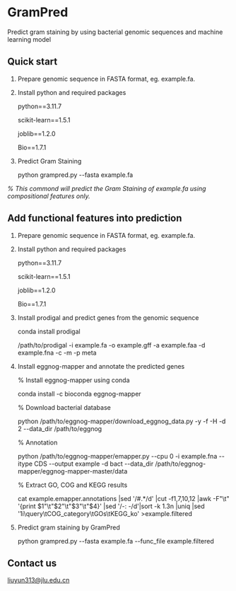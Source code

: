 # GramPred
Predict gram staining by using bacterial genomic sequences and machine learning model

## Quick start
1. Prepare genomic sequence in FASTA format, eg. example.fa.
2. Install python and required packages

    python==3.11.7
   
    scikit-learn==1.5.1
  
    joblib==1.2.0
  
    Bio==1.7.1
  
3. Predict Gram Staining
   
    python grampred.py --fasta example.fa

_% This commond will predict the Gram Staining of example.fa using compositional features only._


## Add functional features into prediction
1. Prepare genomic sequence in FASTA format, eg. example.fa.
2. Install python and required packages

   python==3.11.7
   
    scikit-learn==1.5.1
  
    joblib==1.2.0
  
    Bio==1.7.1
   
3. Install prodigal and predict genes from the genomic sequence

    conda install prodigal

    /path/to/prodigal -i example.fa -o example.gff -a example.faa -d example.fna -c -m -p meta
   
4. Install eggnog-mapper and annotate the predicted genes

    % Install eggnog-mapper using conda
   
   conda install -c bioconda eggnog-mapper

   % Download bacterial database 

   python /path/to/eggnog-mapper/download_eggnog_data.py -y -f -H -d 2 --data_dir /path/to/eggnog

   % Annotation 

   python /path/to/eggnog-mapper/emapper.py --cpu 0 -i example.fna --itype CDS --output example -d bact --data_dir /path/to/eggnog-mapper/eggnog-mapper-master/data

   % Extract GO, COG and KEGG results 

   cat example.emapper.annotations |sed '/#.*/d' |cut -f1,7,10,12 |awk -F"\t" '{print $1"\t"$2"\t"$3"\t"$4}' |sed '/-: -/d'|sort -k 1.3n |uniq |sed '1i\query\tCOG_category\tGOs\tKEGG_ko' >example.filtered
   
5. Predict gram staining by GramPred

   python grampred.py --fasta example.fa --func_file example.filtered

## Contact us
liuyun313@jlu.edu.cn
